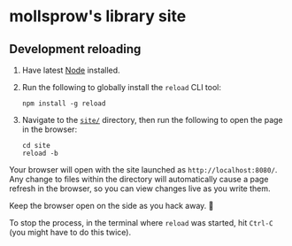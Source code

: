 # mollsprow's library site

## Development reloading

1. Have latest [Node](https://nodejs.org/en/download/prebuilt-installer/current) installed.
2. Run the following to globally install the `reload` CLI tool:

    ```shell
    npm install -g reload
    ```

3. Navigate to the [`site/`](site/) directory, then run the following to open the page in the browser:

    ```shell
    cd site
    reload -b
    ```

Your browser will open with the site launched as `http://localhost:8080/`. Any change to files within the directory will automatically cause a page refresh in the browser, so you can view changes live as you write them.

Keep the browser open on the side as you hack away. 🙂

To stop the process, in the terminal where `reload` was started, hit `Ctrl-C` (you might have to do this twice).
